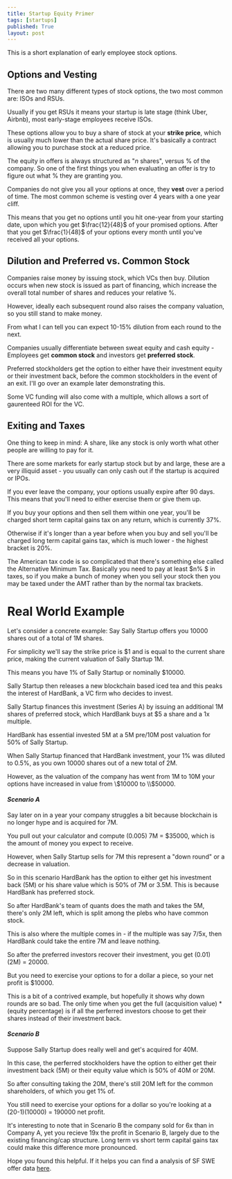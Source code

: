 ```yaml
---
title: Startup Equity Primer
tags: [startups]
published: True
layout: post
---
```


This is a short explanation of early employee stock options. 


<!--more-->

## Options and Vesting
There are two many different types of stock options, the two most common are: ISOs and RSUs. 

Usually if you get RSUs it means your startup is late stage (think Uber, Airbnb), most early-stage employees receive ISOs. 

These options allow you to buy a share of stock at your **strike price**, which is usually much lower than the actual share price. It's basically a contract allowing you to purchase stock at a reduced price. 

The equity in offers is always structured as "$n$ shares", versus % of the company. So one of the first things you when evaluating an offer is try to figure out what % they are granting you. 

Companies do not give you all your options at once, they **vest** over a period of time. The most common scheme is vesting over 4 years with a one year cliff. 

This means that you get no options until you hit one-year from your starting date, upon which you get $\frac{12}{48}$ of your promised options. After that you get $\frac{1}{48}$ of your options every month until you've received all your options. 

## Dilution and Preferred vs. Common Stock 

Companies raise money by issuing stock, which VCs then buy.  Dilution occurs when new stock is issued as part of financing, which increase the overall total number of shares and reduces your relative %. 

However, ideally each subsequent round also raises the company valuation, so you still stand to make money. 

From what I can tell you can expect 10-15% dilution from each round to the next. 

Companies usually differentiate between sweat equity and cash equity - 
Employees get **common stock** and investors get **preferred stock**.


Preferred stockholders get the option to either have their investment equity or their investment back, before the common stockholders in the event of an exit. I'll go over an example later demonstrating this. 

Some VC funding will also come with a multiple, which allows a sort of gaurenteed ROI for the VC. 

## Exiting and Taxes
One thing to keep in mind: A share, like any stock is only worth what other people are willing to pay for it.

There are some markets for early startup stock but by and large, these are a very illiquid asset - you usually can only cash out if the startup is acquired or IPOs.

If you ever leave the company, your options usually expire after 90 days. This means that you'll need to either exercise them or give them up. 

If you buy your options and then sell them within one year, you'll be charged short term capital gains tax on any return, which is currently 37%.

Otherwise if it's longer than a year before when you buy and sell you'll be charged long term capital gains tax, which is much lower - the highest bracket is 20%.

The American tax code is so complicated that there's something else called the Alternative Minimum Tax. Basically you need to pay at least $n\% $ in taxes, so if you make a bunch of money when you sell your stock then you may be taxed under the AMT rather than by the normal tax brackets. 

# Real World Example
Let's consider a concrete example: Say Sally Startup offers you 10000 shares out of a total of 1M shares.

For simplicity we'll say the strike price is $1 and is equal to the current share price, making the current valuation of Sally Startup 1M. 

This means you have 1% of Sally Startup or nominally $10000. 

Sally Startup then releases a new blockchain based iced tea and this peaks the interest of HardBank, a VC firm who decides to invest.

Sally Startup finances this investment (Series A) by issuing an additional 1M shares of preferred stock, which HardBank buys at $5 a share and a 1x multiple.

HardBank has essential invested 5M at a 5M pre/10M post valuation for 50% of Sally Startup. 

When Sally Startup financed that HardBank investment, your 1% was diluted to 0.5%, as you own 10000 shares out of a new total of 2M.  

However, as the valuation of the company has went from 1M to 10M your options have increased in value from \\$10000 to \\$50000.

#### *Scenario A*

Say later on in a year your company struggles a bit because blockchain is no longer hype and is acquired for 7M.

You pull out your calculator and compute (0.005) 7M = $35000, which is the amount of money you expect to receive. 

However, when Sally Startup sells for 7M this represent a "down round" or a decrease in valuation.

So in this scenario HardBank has the option to either get his investment back (5M) or his share value which is 50% of 7M or 3.5M. This is because HardBank has preferred stock. 

So after HardBank's team of quants does the math and takes the 5M, there's only 2M left, which is split among the plebs who have common stock. 

This is also where the multiple comes in - if the multiple was say 7/5x, then HardBank could take the entire 7M and leave nothing. 

So after the preferred investors recover their investment, you get (0.01) (2M) = 20000.

But you need to exercise your options to for a dollar a piece, so your net profit is $10000.

This is a bit of a contrived example, but hopefully it shows why down rounds are so bad. The only time when you get the full (acquisition value) * (equity percentage) is if all the perferred investors choose to get their shares instead of their investment back. 

#### *Scenario B*
Suppose Sally Startup does really well and get's acquired for 40M. 

In this case, the perferred stockholders have the option to either get their investment back (5M) or their equity value which is 50% of 40M or 20M.

So after consulting taking the 20M, there's still 20M left for the common shareholders, of which you get 1% of. 

You still need to exercise your options for a dollar so you're looking at a (20-1)(10000) = 190000 net profit. 

It's interesting to note that in Scenario B the company sold for 6x than in Company A, yet you recieve 19x the profit in Scenario B, largely due to the existing financing/cap structure. Long term vs short term capital gains tax could make this difference more pronounced. 

Hope you found this helpful. If it helps you can find a analysis of SF SWE offer data [here](/Who-gets-paid-what-in-VC-wonderland).
